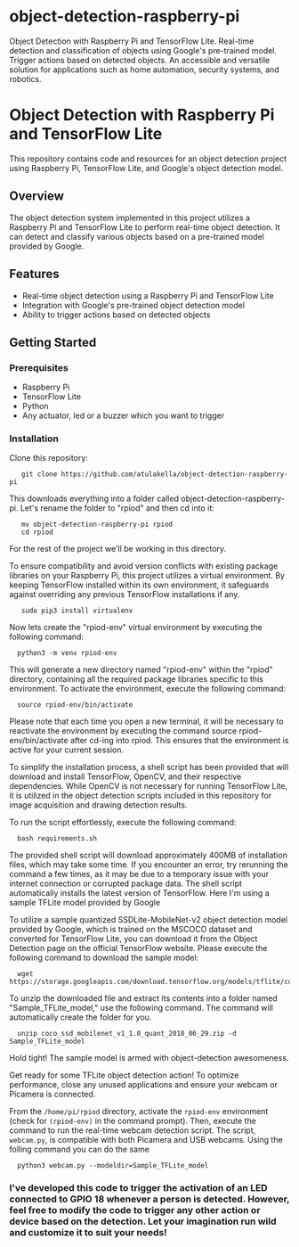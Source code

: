 # object-detection-raspberry-pi
Object Detection with Raspberry Pi and TensorFlow Lite. Real-time detection and classification of objects using Google's pre-trained model. Trigger actions based on detected objects. An accessible and versatile solution for applications such as home automation, security systems, and robotics.

# Object Detection with Raspberry Pi and TensorFlow Lite

This repository contains code and resources for an object detection project using Raspberry Pi, TensorFlow Lite, and Google's object detection model.

## Overview

The object detection system implemented in this project utilizes a Raspberry Pi and TensorFlow Lite to perform real-time object detection. It can detect and classify various objects based on a pre-trained model provided by Google.

## Features

- Real-time object detection using a Raspberry Pi and TensorFlow Lite
- Integration with Google's pre-trained object detection model
- Ability to trigger actions based on detected objects

## Getting Started

### Prerequisites

- Raspberry Pi
- TensorFlow Lite 
- Python 
- Any actuator, led or a buzzer which you want to trigger

### Installation

Clone this repository:

```
   git clone https://github.com/atulakella/object-detection-raspberry-pi
```
This downloads everything into a folder called object-detection-raspberry-pi. Let's rename the folder to "rpiod" and then cd into it:
```
   mv object-detection-raspberry-pi rpiod
   cd rpiod
```
For the rest of the project we'll be working in this directory.

To ensure compatibility and avoid version conflicts with existing package libraries on your Raspberry Pi, this project utilizes a virtual environment. By keeping TensorFlow installed within its own environment, it safeguards against overriding any previous TensorFlow installations if any. 
```
   sudo pip3 install virtualenv
```

Now lets create the "rpiod-env" virtual environment by executing the following command:
```
  python3 -m venv rpiod-env
```

This will generate a new directory named "rpiod-env" within the "rpiod" directory, containing all the required package libraries specific to this environment. To activate the environment, execute the following command:
```
  source rpiod-env/bin/activate
```

Please note that each time you open a new terminal, it will be necessary to reactivate the environment by executing the command source rpiod-env/bin/activate after cd-ing into rpiod. This ensures that the environment is active for your current session.


To simplify the installation process, a shell script has been provided that will download and install TensorFlow, OpenCV, and their respective dependencies. While OpenCV is not necessary for running TensorFlow Lite, it is utilized in the object detection scripts included in this repository for image acquisition and drawing detection results.

To run the script effortlessly, execute the following command:
```
  bash requirements.sh
```

The provided shell script will download approximately 400MB of installation files, which may take some time. If you encounter an error, try rerunning the command a few times, as it may be due to a temporary issue with your internet connection or corrupted package data. 
The shell script automatically installs the latest version of TensorFlow. Here I'm using a sample TFLite model provided by Google


To utilize a sample quantized SSDLite-MobileNet-v2 object detection model provided by Google, which is trained on the MSCOCO dataset and converted for TensorFlow Lite, you can download it from the Object Detection page on the official TensorFlow website. 
Please execute the following command to download the sample model:
```
  wget https://storage.googleapis.com/download.tensorflow.org/models/tflite/coco_ssd_mobilenet_v1_1.0_quant_2018_06_29.zip
```

To unzip the downloaded file and extract its contents into a folder named "Sample_TFLite_model," use the following command. The command will automatically create the folder for you.
```
  unzip coco_ssd_mobilenet_v1_1.0_quant_2018_06_29.zip -d Sample_TFLite_model
```

Hold tight! The sample model is armed with object-detection awesomeness.

Get ready for some TFLite object detection action! To optimize performance, close any unused applications and ensure your webcam or Picamera is connected.

From the `/home/pi/rpiod` directory, activate the `rpiod-env` environment (check for `(rpiod-env)` in the command prompt). Then, execute the command to run the real-time webcam detection script. The script, `webcam.py`, is compatible with both Picamera and USB webcams. Using the folling command you can do the same
```
  python3 webcam.py --modeldir=Sample_TFLite_model
```
### I've developed this code to trigger the activation of an LED connected to GPIO 18 whenever a person is detected. However, feel free to modify the code to trigger any other action or device based on the detection. Let your imagination run wild and customize it to suit your needs!
